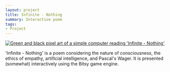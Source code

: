 ```yaml
---
layout: project
title: Infinite - Nothing
summary: Interactive poem
tags:
- Project
---
```


<a href="https://deerful.itch.io/infinite-nothing"><img src="https://emmawinston.me/assets/images/infinite-nothing.png" alt="Green and black pixel art of a simple computer reading 'Infinite - Nothing'"></a>

'Infinite - Nothing' is a poem considering the nature of consciousness, the ethics of empathy, artificial intelligence, and Pascal's Wager. It is presented (somewhat) interactively using the Bitsy game engine. 